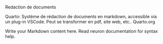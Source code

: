Redaction de documents

Quarto: Système de rédaction de documents en markdown, accessible via un plug-in VSCode. Peut se transformer en pdf, site web, etc.. Quarto.org

Write your Markdown content here. Read neuron documentation for syntax help.
